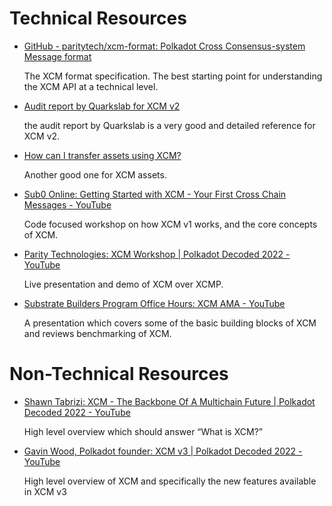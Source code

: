 
# Technical Resources
- [GitHub - paritytech/xcm-format: Polkadot Cross Consensus-system Message format](https://github.com/paritytech/xcm-format)

    The XCM format specification. The best starting point for understanding the XCM API at a technical level.

- [Audit report by Quarkslab for XCM v2](./21-12-908-REP.pdf)

  the audit report by Quarkslab is a very good and detailed reference for XCM v2.

- [How can I transfer assets using XCM?](https://substrate.stackexchange.com/questions/37/how-can-i-transfer-assets-using-xcm)

  Another good one for XCM assets.

- [Sub0 Online: Getting Started with XCM - Your First Cross Chain Messages - YouTube](https://www.youtube.com/watch?v=5cgq5jOZx9g)

    Code focused workshop on how XCM v1 works, and the core concepts of XCM.

- [Parity Technologies: XCM Workshop | Polkadot Decoded 2022 - YouTube](https://www.youtube.com/watch?v=UfxU3hUprKo)

    Live presentation and demo of XCM over XCMP.

- [Substrate Builders Program Office Hours: XCM AMA - YouTube](https://www.youtube.com/watch?v=cS8GvPGMLS0)

    A presentation which covers some of the basic building blocks of XCM and reviews benchmarking of XCM.

# Non-Technical Resources

- [Shawn Tabrizi: XCM - The Backbone Of A Multichain Future | Polkadot Decoded 2022 - YouTube](https://www.youtube.com/watch?v=2tmspefsygQ)

    High level overview which should answer “What is XCM?”

- [Gavin Wood, Polkadot founder: XCM v3 | Polkadot Decoded 2022 - YouTube](https://www.youtube.com/watch?v=K2c6xrCoQOU&t=1196s)

    High level overview of XCM and specifically the new features available in XCM v3
